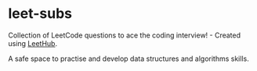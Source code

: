 # leet-subs

Collection of LeetCode questions to ace the coding interview! - Created using [LeetHub](https://github.com/QasimWani/LeetHub).

A safe space to practise and develop data structures and algorithms skills.
